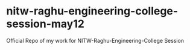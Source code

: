 # nitw-raghu-engineering-college-session-may12
Official Repo of my work for NITW-Raghu-Engineering-College Session
